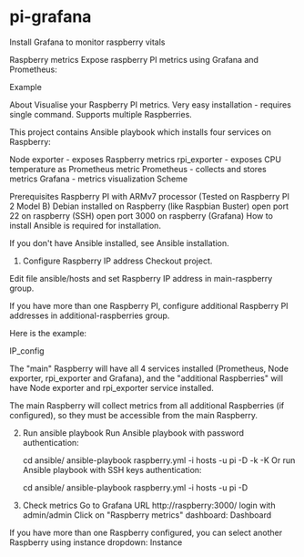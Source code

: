 # pi-grafana
Install Grafana to monitor raspberry vitals

Raspberry metrics
Expose raspberry PI metrics using Grafana and Prometheus:

Example

About
Visualise your Raspberry PI metrics. Very easy installation - requires single command. Supports multiple Raspberries.

This project contains Ansible playbook which installs four services on Raspberry:

Node exporter - exposes Raspberry metrics
rpi_exporter - exposes CPU temperature as Prometheus metric
Prometheus - collects and stores metrics
Grafana - metrics visualization
Scheme

Prerequisites
Raspberry PI with ARMv7 processor (Tested on Raspberry PI 2 Model B)
Debian installed on Raspberry (like Raspbian Buster)
open port 22 on raspberry (SSH)
open port 3000 on raspberry (Grafana)
How to install
Ansible is required for installation.

If you don't have Ansible installed, see Ansible installation.

1. Configure Raspberry IP address
Checkout project.

Edit file ansible/hosts and set Raspberry IP address in main-raspberry group.

If you have more than one Raspberry PI, configure additional Raspberry PI addresses in additional-raspberries group.

Here is the example:

IP_config

The "main" Raspberry will have all 4 services installed (Prometheus, Node exporter, rpi_exporter and Grafana), and the "additional Raspberries" will have Node exporter and rpi_exporter service installed.

The main Raspberry will collect metrics from all additional Raspberries (if configured), so they must be accessible from the main Raspberry.

2. Run ansible playbook
Run Ansible playbook with password authentication:

    cd ansible/
    ansible-playbook raspberry.yml -i hosts -u pi -D -k -K
Or run Ansible playbook with SSH keys authentication:

    cd ansible/
    ansible-playbook raspberry.yml -i hosts -u pi -D
3. Check metrics
Go to Grafana URL http://raspberry:3000/
login with admin/admin
Click on "Raspberry metrics" dashboard:
Dashboard

If you have more than one Raspberry configured, you can select another Raspberry using instance dropdown:
Instance
